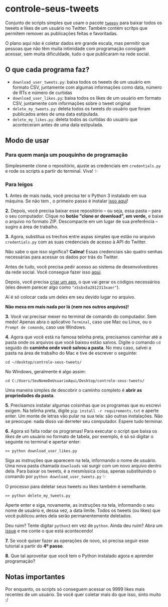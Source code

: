 # controle-seus-tweets

Conjunto de scripts simples que usam o pacote [`tweepy`](https://github.com/tweepy/tweepy) para baixar todos os tweets e likes de um usuário no Twitter. Também contém scritps que permitem remover as publicações feitas e favoritadas.

O plano aqui não é coletar dados em grande escala, mas permitir que pessoas que não têm muita intimidade com programação consigam acessar, sem muita dificuldade, tudo o que publicaram na rede social.

## O que cada programa faz?

- `download_user_tweets.py`: baixa todos os tweets de um usuário em formato CSV, juntamente com algumas informações como data, número de RTs e número de curtidas
- `download_user_likes.py`: baixa todos os likes de um usuário em formato CSV, juntamente com informações sobre o tweet original
- `delete_my_tweets.py`: deleta todos os tweets do usuário que foram publicados antes de uma data estipulada.
- `delete_my_likes.py`: deleta todos as curtidas do usuário que aconteceram antes de uma data estipulada.

## Modo de usar

### Para quem manja um pouquinho de programação

Simplesmente clone o repositório, ajuste as credenciais em `credentials.py` e rode os scripts a partir do terminal. Viva! ✨

### Para leigos

**1.** Antes de mais nada, você precisa ter o Python 3 instalado em sua máquina. Se não tem , o primeiro passo é instalar [isso aqui](https://www.python.org/downloads/)! 

**2.** Depois, você precisa baixar esse repositório – ou seja, essa pasta – para o seu computador. Clique no **botão "clone or download", em verde,** e baixe o arquivo no formato ZIP. Descompacte em um lugar de sua preferência – sugiro a área de trabalho.

**3.** Agora, substitua os trechos entre aspas simples que estão no arquivo `credentials.py` com as suas credenciais de acesso à API do Twitter. 

  Não sabe o que isso significa? **Calma!** Essas credenciais são quatro senhas necessárias para acessar os dados por trás do Twitter. 

  Antes de tudo, você precisa pedir acesso ao sistema de desenvolvedores da rede social. Você consegue fazer isso [aqui](https://developer.twitter.com/en/application/use-case).

  Depois, você precisa [criar um app](https://developer.twitter.com/en/apps/), o que vai gerar os códigos necessários (eles devem parecer algo como `"xSsbxEa2812313xaer"`). 

  Aí é só colocar cada um deles em seu devido lugar no arquivo. 

  **Não mexa em mais nada por lá (nem nos outros arquivos)!** 

**3.** Você vai precisar mexer no terminal de comando do computador. Sem medo! Apenas abra o aplicativo `Terminal`, caso use Mac ou Linux, ou o `Prompt de comando`, caso use Windows. 

**4.** Agora que você está na famosa telinha preta, precisamos caminhar até a pasta onde os arquivos que você baixou estão salvos. Digite o comando `cd` seguido do **caminho onde você salvou a pasta**. No meu caso, salvei a pasta na área de trabalho do Mac e tive de escrever o seguinte:

  ```
  cd ~/desktop/controle-seus-tweets/
  ```

  No Windows, geralmente é algo assim:

  ```
  cd C:/Users/SeuNomeDeUsuarioAqui/Desktop/controle-seus-tweets/
  ```

  Uma maneira simples de descobrir o caminho completo é **abrir as propriedades da pasta**.

**5.** Precisamos instalar algumas coisinhas que os programas que eu escrevi exigem. Na telinha preta, digite `pip install -r requirements.txt` e aperte enter. Um monte de letras vão pular na sua tela: são outras instalações. Não se preocupe: nada disso vai derreter seu computador. Espere tudo terminar.

**6.** Agora só falta rodar os programas! Para executar o script que baixa os *likes* de um usuário no formato de tabela, por exemplo, é só só digitar o seguinte no terminal e apertar enter:

  ```
  >> python download_user_likes.py
  ```

  Siga as instruções que aparecem na tela, informando o nome de usuário. Uma nova pasta chamada `downloads` vai surgir com um novo arquivo dentro dela. Para baixar os tweets, é a mesmíssica coisa, apenas substituindo o comando por `python download_user_tweets.py` ✨

  O processo para deletar seus tweets ou likes também é semelhante.

  ```
  >> python delete_my_tweets.py
  ```

  Aperte enter e siga, novamente, as instruções na tela, informando o seu nome de usuário e, dessa vez, a data limite. Todos os tweets (ou likes) que você publicou antes dela serão permanentemente deletados.

  Deu ruim? Tente digitar `python3` em vez de `python`. Ainda deu ruim? Abra um [issue](https://github.com/RodrigoMenegat/controle-seus-tweets/issues) e me conte o que está acontecendo!

**7.** Se você quiser fazer as operações de novo, só precisa seguir esse tutorial a partir do **4º passo**. 

**8.** Que tal aproveitar que você tem o Python instalado agora e aprender programação?


## Notas importantes
Por enquanto, os scripts só conseguem acessar os 9999 likes mais recentes de um usuário. Se você quer coletar mais do que isso, sinto muito :/
